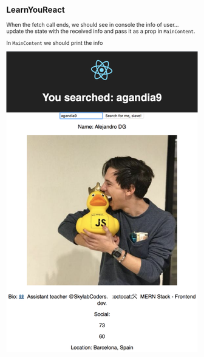 ## LearnYouReact

When the fetch call ends, we should see in console the info of user... update the state with the received info and pass it as a prop in `MainContent`.

In `MainContent` we should print the info

<img src="img/step3.png">